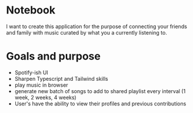 # Notebook

I want to create this application for the purpose of connecting your friends and family with music curated by what you a currently listening to.

# Goals and purpose

- Spotify-ish UI
- Sharpen Typescript and Tailwind skills
- play music in browser
- generate new batch of songs to add to shared playlist every interval (1 week, 2 weeks, 4 weeks)
- User's have the ability to view their profiles and previous contributions

